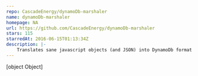 ```yaml
---
repo: CascadeEnergy/dynamoDb-marshaler
name: dynamoDb-marshaler
homepage: NA
url: https://github.com/CascadeEnergy/dynamoDb-marshaler
stars: 115
starredAt: 2016-06-15T01:13:34Z
description: |-
    Translates sane javascript objects (and JSON) into DynamoDb format and vice versa.
---
```


[object Object]
